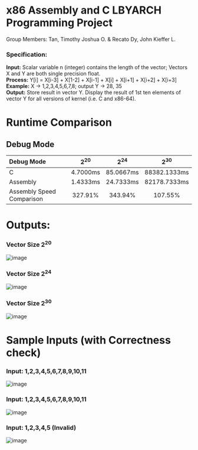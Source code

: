# x86 Assembly and C LBYARCH Programming Project

Group Members: Tan, Timothy Joshua O. & Recato Dy, John Kieffer L.

### Specification:

**Input:** Scalar variable n (integer) contains the length of the vector; Vectors X and Y are both single precision float. <br>
**Process:** Y[i] = X[i-3] + X[1-2] + X[i-1] + X[i] + X[i+1] + X[i+2] + X[i+3] <br>
**Example:** X -> 1,2,3,4,5,6,7,8; output Y -> 28, 35 <br>
**Output:** Store result in vector Y. Display the result of 1st ten elements of vector Y for all versions of kernel (i.e. C and x86-64). <be>


# Runtime Comparison

## Debug Mode
| Debug Mode  | 2<sup>20</sup> | 2<sup>24</sup> | 2<sup>30</sup> | 
| :--- | :---: | :---: | :---: |
| C | 4.7000ms | 85.0667ms | 88382.1333ms |
| Assembly | 1.4333ms | 24.7333ms | 82178.7333ms |
| Assembly Speed Comparison | 327.91% | 343.94% | 107.55% |

# Outputs:
### Vector Size 2<sup>20</sup> <br>
![image](https://github.com/kiefferdy/lbyarch-mp/assets/98691592/f87916bc-e640-435c-b9bf-b547c1141244) <br>

### Vector Size 2<sup>24</sup> <br>
![image](https://github.com/kiefferdy/lbyarch-mp/assets/98691592/b48fe461-f1ba-4cf6-8550-253e6eea9804) <br>

### Vector Size 2<sup>30</sup> <br>
![image](https://github.com/kiefferdy/lbyarch-mp/assets/98691592/09a52ea0-32d2-49c9-a7f1-e288be9d9e94) <br>


# Sample Inputs (with Correctness check)

### Input: 1,2,3,4,5,6,7,8,9,10,11 <br>
![image](https://github.com/kiefferdy/lbyarch-mp/assets/98691592/075c91a7-f858-4e25-9cdd-cdd86ab586fb) <br>

### Input: 1,2,3,4,5,6,7,8,9,10,11 <br>
![image](https://github.com/kiefferdy/lbyarch-mp/assets/98691592/66907f76-1d3e-4b65-8875-654d2ddafc57) <br>

### Input: 1,2,3,4,5 (Invalid) <br>
![image](https://github.com/kiefferdy/lbyarch-mp/assets/98691592/ac44932c-7521-46e5-a54d-4d2158ae4e79) <br>


